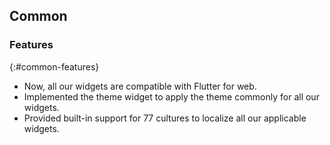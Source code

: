 ## Common

### Features
{:#common-features}
 
* Now, all our widgets are compatible with Flutter for web.
* Implemented the theme widget to apply the theme commonly for all our widgets.
* Provided built-in support for 77 cultures to localize all our applicable widgets.
